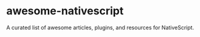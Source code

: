 # awesome-nativescript
A curated list of awesome articles, plugins, and resources for NativeScript.
